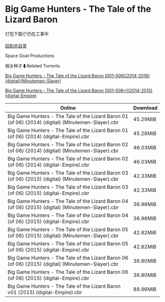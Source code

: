 # Big Game Hunters - The Tale of the Lizard Baron

打包下载📦仍在工事中

[回到总目录](/Catalogs.md)

Space Goat Productions





相关种子⬇Related Torrents

[Big Game Hunters - The Tale of the Lizard Baron (001-006)(2014-2016)(digital)(Minutemen-Slayer)](https://github.com/alicewish/markdown/blob/master/torrent/Big-Game-Hunters---The-Tale-of-the-Lizard-Baron--001-006--2014-2016--digital--Minutemen-Slayer.md)

[Big Game Hunters - The Tale of the Lizard Baron (001-006+)(2014-2015)(digital-Empire)](https://github.com/alicewish/markdown/blob/master/torrent/Big-Game-Hunters---The-Tale-of-the-Lizard-Baron--001-006---2014-2015--digital-Empire.md)

Online | Download
--- | ---
Big Game Hunters - The Tale of the Lizard Baron 01 (of 06) (2014) (digital) (Minutemen-Slayer).cbr | 45.29MiB
Big Game Hunters - The Tale of the Lizard Baron 01 (of 06) (2014) (digital-Empire).cbr | 45.28MiB
Big Game Hunters - The Tale of the Lizard Baron 02 (of 06) (2014) (digital) (Minutemen-Slayer).cbr | 46.03MiB
Big Game Hunters - The Tale of the Lizard Baron 02 (of 06) (2014) (digital-Empire).cbr | 46.03MiB
Big Game Hunters - The Tale of the Lizard Baron 03 (of 06) (2015) (digital) (Minutemen-Slayer).cbr | 42.33MiB
Big Game Hunters - The Tale of the Lizard Baron 03 (of 06) (2015) (digital-Empire).cbr | 42.33MiB
Big Game Hunters - The Tale of the Lizard Baron 04 (of 06) (2015) (digital) (Minutemen-Slayer).cbr | 36.96MiB
Big Game Hunters - The Tale of the Lizard Baron 04 (of 06) (2015) (digital-Empire).cbr | 36.96MiB
Big Game Hunters - The Tale of the Lizard Baron 05 (of 06) (2015) (digital) (Minutemen-Slayer).cbr | 42.82MiB
Big Game Hunters - The Tale of the Lizard Baron 05 (of 06) (2015) (digital-Empire).cbr | 42.82MiB
Big Game Hunters - The Tale of the Lizard Baron 06 (of 06) (2015) (digital) (Minutemen-Slayer).cbr | 36.80MiB
Big Game Hunters - The Tale of the Lizard Baron 06 (of 06) (2015) (digital-Empire).cbr | 36.80MiB
Big Game Hunters - The Tale of the Lizard Baron v01 (2015) (digital-Empire).cbr | 88.96MiB
